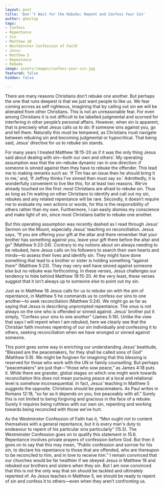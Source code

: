 ```yaml
---
layout: post
title: 'Don''t Wait for the Rebuke: Repent and Confess Your Sin'
author: gheslop
tags:
- Confess
- Repentance
- Sin
- Matthew 18
- Westminster Confession of Faith
- Jesus
- Matthew 5
- Repentance
- Rebuke
image: assets/images/confess-your-sin.jpg
featured: false
hidden: false

---
```

There are many reasons Christians don’t rebuke one another. But perhaps the one that runs deepest is that we just want people to like us. We fear coming across as self righteous, imagining that by calling out sin we will be alienated from other Christians. This is not an unreasonable fear. For even among Christians it is not difficult to be labelled judgmental and scorned for interfering in other people’s personal affairs. However, when sin is apparent, that is precisely what Jesus calls us to do: If someone sins against you, go and tell them. Naturally this must be tempered, as Christians must navigate between rebuking sin and becoming judgmental or hypocritical. That being said, Jesus’ directive for us to rebuke sin stands.

For many years I treated Matthew 18:15-20 as if it was the only thing Jesus said about dealing with sin—both our own and others’. My operating assumption was that the sin-rebuke dynamic ran in one direction: if someone is sinned against then they have to rebuke the offender. This lead me to making remarks such as: ‘If Tim has an issue then he should bring it to me,’ and, ‘If Jeffrey thinks I’ve sinned then must say so.’ Admittedly, it is wonderfully convenient to live like this, for at least two reasons. We’ve already touched on the first: most Christians are afraid to rebuke sin. Thus as long as I’m waiting on other Christians to identify and call out my sin, rebukes and any related repentance will be rare. Secondly, it doesn’t require me to evaluate my own actions or words, for this is the responsibility of others rather than my own. Furthermore, I can easily dismiss my conscience and make light of sin, since most Christians battle to rebuke one another.

But this operating assumption was recently dashed as I read through Jesus’ Sermon on the Mount, especially Jesus’ teaching on reconciliation. Jesus says, “If you are offering your gift at the altar and there remember that your brother has something against you, leave your gift there before the altar and go” (Matthew 5:23-24). Contrary to my notions about sin always needing to be rebuked, here Jesus calls on his followers to search their own hearts and minds—to assess their lives and identify sin. They might have done something that lead to a brother or sister is holding something “against them” (Matthew 5:23). They may very well have sinned against someone else but no rebuke was forthcoming. In these verses, Jesus challenges our tendency to hide behind Matthew 18:15-20. At the very least, these verses suggest that it isn’t always up to someone else to point out my sin.

Just as in Matthew 18 Jesus calls for us to rebuke sin with the aim of repentance, in Matthew 5 he commands us to confess our sins to one another—to seek reconciliation (Matthew 5:24). We might go as far as saying that Jesus is describing unprompted repentance. The onus is not always on the one who is offended or sinned against. Jesus’ brother put it simply, “Confess your sins to one another” (James 5:16). Unlike the view that says I will repent when I am rebuked, here we clearly see that the Christian faith involves repenting of our sin individually and confessing it to others, seeking reconciliation when we have wronged or sinned against someone.

This point goes some way in enriching our understanding Jesus’ beatitude, “Blessed are the peacemakers, for they shall be called sons of God” (Matthew 5:9). We might be forgiven for imagining that this blessing is reserved for those who work with the UN or family counselling. But perhaps “peacemakers” are just that—“those who sow peace,” as James 4:18 puts it. While there are grander, global stages on which one might work towards reconciliation this does not mean pursuing peace at a local and relational level is somehow inconsequential. In fact, Jesus’ teaching in Matthew 5 suggests the opposite. Christians should be peacemakers. As Paul writes in Romans 12:18, “so far as it depends on you, live peaceably with all.” Surely this is not limited to being forgiving and gracious in the face of a rebuke. Surely it requires being ruthless with our own sin, repenting and working towards being reconciled with those we’ve hurt.

As the Westminster Confession of Faith has it, “Men ought not to content themselves with a general repentance, but it is every man's duty to endeavour to repent of his particular sins particularly” (15.5). The Westminster Confession goes on to qualify this statement in 15.6. Repentance involves private prayers of confession before God. But then it goes on to say that this may mean, “Public confession and sorrow for his sin, to declare his repentance to those that are offended, who are thereupon to be reconciled to him, and in love to receive him.” I remain convinced that our churches would be far healthier if we obeyed Jesus in Matthew 18 and rebuked our brothers and sisters when they sin. But I am now convinced that this is not the only way that sin should be tackled and ultimately repented of. As Jesus teaches in Matthew 5, we should be ready to repent of sin and confess it to others—even when they aren’t confronting us.